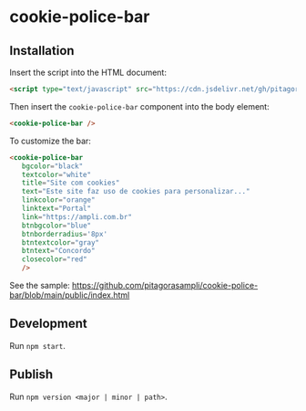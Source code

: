 # cookie-police-bar

## Installation

Insert the script into the HTML document:

```html
<script type="text/javascript" src="https://cdn.jsdelivr.net/gh/pitagorasampli/cookie-police-bar@v1.0.0/dist/index.js"></script>
```

Then insert the `cookie-police-bar` component into the body element:

```html
<cookie-police-bar />
```

To customize the bar:

```html
<cookie-police-bar
   bgcolor="black"
   textcolor="white"
   title="Site com cookies"
   text="Este site faz uso de cookies para personalizar..."
   linkcolor="orange"
   linktext="Portal"
   link="https://ampli.com.br"
   btnbgcolor="blue"
   btnborderradius='8px'
   btntextcolor="gray"
   btntext="Concordo"
   closecolor="red"
   />
```

See the sample: https://github.com/pitagorasampli/cookie-police-bar/blob/main/public/index.html

## Development

Run `npm start`.

## Publish

Run `npm version <major | minor | path>`.
